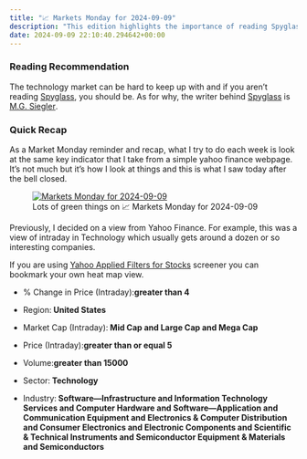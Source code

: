 ```yaml
---
title: "📈 Markets Monday for 2024-09-09"
description: "This edition highlights the importance of reading Spyglass for tech market insights and a Monday recap."
date: 2024-09-09 22:10:40.294642+00:00
---
```


<!-- buttondown-editor-mode: plaintext --><h3>Reading Recommendation</h3><p>The technology market can be hard to keep up with and if you aren’t reading <a target="_blank" rel="noopener noreferrer nofollow" href="https://spyglass.org/">Spyglass</a>, you should be. As for why, the writer behind&nbsp;<a target="_blank" rel="noopener noreferrer nofollow" href="https://spyglass.org/">Spyglass</a> is <a target="_blank" rel="noopener noreferrer nofollow" href="https://mgsiegler.com/about">M.G. Siegler</a><span style="font-family: Tonos, -apple-system, BlinkMacSystemFont, Segoe UI, Helvetica, Arial, sans-serif; color: rgb(34, 34, 34)">.</span></p><h3>Quick Recap</h3><p>As a Market Monday reminder and recap, what I try to do each week is look at the same key indicator that I take from a simple yahoo finance webpage. It’s not much but it’s how I look at things and this is what I saw today after the bell closed.</p><figure><a href="https://finance.yahoo.com/screener/568c8b06-3f3e-497e-bae7-6dd1defc231c/heatmap" target="_blank" rel="noopener noreferrer"><img src="https://assets.buttondown.email/images/49c668e8-a834-4063-ba04-66b4b05f6c5e.png?w=960&amp;fit=max" alt="Markets Monday for 2024-09-09" draggable="false" contenteditable="false"></a><figcaption>Lots of green things on 📈 Markets Monday for 2024-09-09</figcaption></figure><p>Previously, I decided on a view from Yahoo Finance. For example, this was a view of intraday in Technology which usually gets around a dozen or so interesting companies.</p><p>If you are using <a target="_blank" rel="noopener noreferrer nofollow" href="https://finance.yahoo.com/screener/568c8b06-3f3e-497e-bae7-6dd1defc231c/heatmap">Yahoo Applied Filters for Stocks</a> screener you can bookmark your own heat map view.</p><ul><li><p>% Change in Price (Intraday):<strong>greater than 4</strong></p></li><li><p>Region:<strong> United States</strong></p></li><li><p>Market Cap (Intraday):<strong> Mid Cap and Large Cap and Mega Cap</strong></p></li><li><p>Price (Intraday):<strong>greater than or equal 5</strong></p></li><li><p>Volume:<strong>greater than 15000</strong></p></li><li><p>Sector:<strong> Technology</strong></p></li><li><p>Industry:<strong> Software—Infrastructure and Information Technology Services and Computer Hardware and Software—Application and Communication Equipment and Electronics &amp; Computer Distribution and Consumer Electronics and Electronic Components and Scientific &amp; Technical Instruments and Semiconductor Equipment &amp; Materials and Semiconductors</strong></p></li></ul><p></p>